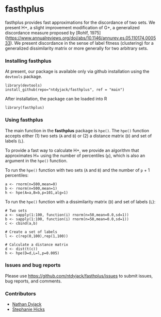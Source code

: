 # fasthplus

fasthplus provides fast approximations for the discordance of two sets.
We present H+, a slight improvement modification of G+, a generalized discordance measure proposed by [Rohlf, 1975] (https://www.annualreviews.org/doi/abs/10.1146/annurev.es.05.110174.000533).
We present discordance in the sense of label fitness (clustering) for a generalized dissimilarity matrix or more generally for two arbitrary sets.


### Installing fasthplus

At present, our package is available only via github installation using the `devtools` package.

```
library(devtools)
install_github(repo="ntdyjack/fasthplus", ref = "main")
```

After installation, the package can be loaded into R

```
library(fasthplus)
```

### Using fasthplus

The main function in the **fasthplus** package is `hpe()`. 
The `hpe()` function accepts either (1) two sets (`A` and `B`) or 
(2) a distance matrix (`D`) and set of labels (`L`). 

To provide a fast way to calculate H+, we provide an algorithm that approximates H+ using the number of percentiles (`p`), which is also an argument in the `hpe()` function. 

To run the `hpe()` function with two sets (`A` and `B`) and the number of `p` + 1 percentiles: 

```
a <- rnorm(n=500,mean=0)
b <- rnorm(n=500,mean=1)
h <- hpe(A=a,B=b,p=101,alg=1)
```

To run the `hpe()` function with a dissimilarity matrix (`D`) and set of labels (`L`): 

``` 
# Two sets
a <- sapply(1:100, function(i) rnorm(n=50,mean=0.0,sd=1))
b <- sapply(1:100, function(i) rnorm(n=50,mean=0.0,sd=1))
c <- cbind(a,b)

# Create a set of labels
l <- c(rep(0,100),rep(1,100))

# Calculate a distance matrix
d <- dist(t(c))
h <- hpe(D=d,L=l,p=0.005)
```

	
### Issues and bug reports

Please use https://github.com/ntdyjack/fasthplus/issues to submit issues, bug reports, and comments.

### Contributors

* [Nathan Dyjack](https://github.com/ntdyjack)
* [Stephanie Hicks](https://github.com/stephaniehicks)



